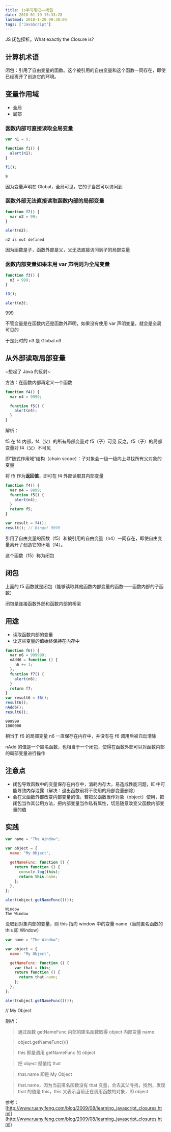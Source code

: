 ```yaml
---
title: js学习笔记——闭包
date: 2018-01-19 15:33:28
lastmod: 2018-1-20 09:30:04
tags: ["JavaScript"]
---
```


JS 闭包探析。What exactly the Closure is?

<!-- more -->

## 计算机术语

闭包：引用了自由变量的函数。这个被引用的自由变量和这个函数一同存在，即使已经离开了创造它的环境。

## 变量作用域

- 全局
- 局部

### 函数内部可直接读取全局变量

```javascript
var n1 = 9;

function f1() {
  alert(n1);
}

f1();
```

```
9
```

因为变量声明在 Global，全局可见，它的子当然可以访问到

### 函数外部无法直接读取函数内部的局部变量

```javascript
function f2() {
  var n2 = 99;
}

alert(n2);
```

```
n2 is not defined
```

因为函数是子，函数外部是父，父无法直接访问到子的局部变量

### 函数内部变量如果未用 var 声明则为全局变量

```javascript
function f3() {
  n3 = 999;
}

f3();

alert(n3);
```

999

不管变量是在函数内还是函数外声明，如果没有使用 var 声明变量，就会是全局可见的

于是此时的 n3 是 Global.n3

## 从外部读取局部变量

~想起了 Java 的反射~

方法：在函数内部再定义一个函数

```javascript
function f4() {
  var n4 = 9999;

  function f5() {
    alert(n4);
  }
}
```

解析：

f5 在 f4 内部，f4（父）的所有局部变量对 f5（子）可见
反之，f5（子）的局部变量对 f4（父）不可见

即“链式作用域”结构（chain scope）：子对象会一级一级向上寻找所有父对象的变量

将 f5 作为**返回值**，即可在 f4 外部读取其内部变量

```javascript
function f4() {
  var n4 = 9999;
  function f5() {
    alert(n4);
  }
  return f5;
}

var result = f4();
result(); // Bingo! 9999
```

引用了自由变量的函数（f5）和被引用的自由变量（n4）一同存在，即使自由变量离开了创造它的环境（f4）。

这个函数（f5）称为闭包

## 闭包

上面的 f5 函数就是闭包（能够读取其他函数内部变量的函数——函数内部的子函数）

闭包是连接函数外部和函数内部的桥梁

## 用途

- 读取函数内部的变量
- 让这些变量的值始终保持在内存中

```javascript
function f6() {
  var n6 = 999999;
  nAdd6 = function () {
    n6 += 1;
  };
  function f7() {
    alert(n6);
  }
  return f7;
}
var result6 = f6();
result6();
nAdd6();
result6();
```

```
999999
1000000
```

相当于 f6 的局部变量 n6 一直保存在内存中，并没有在 f6 调用后被自动清除

nAdd 的值是一个匿名函数，也相当于一个闭包，使得在函数外部可以对函数内部的局部变量进行操作

## 注意点

- 闭包导致函数中的变量保存在内存中，消耗内存大，易造成性能问题，IE 中可能导致内存泄露（解决：退出函数前将不使用的局部变量删除）
- 会在父函数外部改变内部变量的值，若把父函数当作对象（object）使用，把闭包当作其公用方法，把内部变量当作私有属性，切忌随意改变父函数内部变量的值

## 实践

```javascript
var name = "The Window";

var object = {
  name: "My Object",

  getNameFunc: function () {
    return function () {
      console.log(this);
      return this.name;
    };
  },
};

alert(object.getNameFunc()());
```

```
Window
The Window
```

没取到对象内部的变量，则 this 指向 window 中的变量 name（当前匿名函数的 this 即 Window）

```javascript
var name = "The Window";

var object = {
  name: "My Object",

  getNameFunc: function () {
    var that = this;
    return function () {
      return that.name;
    };
  },
};

alert(object.getNameFunc()());
```

// My Object

剖析：

> 通过函数 getNameFunc 内部的匿名函数取得 object 内部变量 name

> object.getNameFunc()()

> this 即是调用 getNameFunc 的 object

> 把 object 赋值给 that

> that.name 即是 My Object

> that.name，因为当前匿名函数没有 that 变量，会去其父寻找，找到，发现 that 的值是 this，this 又表示当前正在调用函数的对象，即 object

参考： [http://www.ruanyifeng.com/blog/2009/08/learning_javascript_closures.html](http://www.ruanyifeng.com/blog/2009/08/learning_javascript_closures.html)
